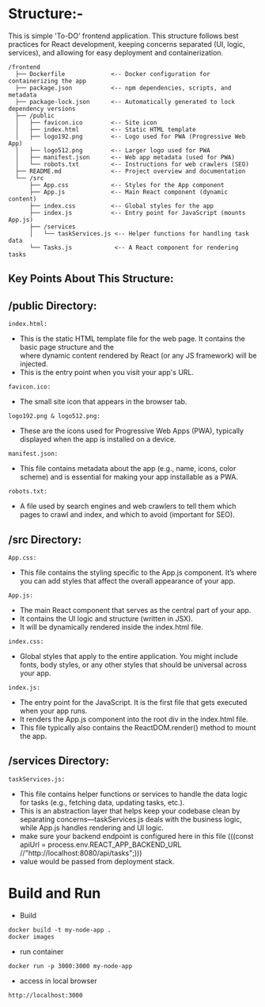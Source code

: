 # Structure:- 
This is simple 'To-DO' frontend application. This structure follows best practices for React development, keeping concerns separated (UI, logic, services), and allowing for easy deployment and containerization.
```
/frontend
  ├── Dockerfile             <-- Docker configuration for containerizing the app
  ├── package.json           <-- npm dependencies, scripts, and metadata
  ├── package-lock.json      <-- Automatically generated to lock dependency versions
  ├── /public
  │   ├── favicon.ico        <-- Site icon
  │   ├── index.html         <-- Static HTML template
  │   ├── logo192.png        <-- Logo used for PWA (Progressive Web App)
  │   ├── logo512.png        <-- Larger logo used for PWA
  │   ├── manifest.json      <-- Web app metadata (used for PWA)
  │   └── robots.txt         <-- Instructions for web crawlers (SEO)
  ├── README.md              <-- Project overview and documentation
  └── /src
      ├── App.css            <-- Styles for the App component
      ├── App.js             <-- Main React component (dynamic content)
      ├── index.css          <-- Global styles for the app
      ├── index.js           <-- Entry point for JavaScript (mounts App.js)
      ├── /services
      │   └── taskServices.js <-- Helper functions for handling task data
      └── Tasks.js            <-- A React component for rendering tasks
```


## Key Points About This Structure:
## /public Directory:
```index.html:```

- This is the static HTML template file for the web page. It contains the basic page structure and the <div id="root"></div> where dynamic content rendered by React (or any JS framework) will be injected.
- This is the entry point when you visit your app's URL.

```favicon.ico:```
- The small site icon that appears in the browser tab.

```logo192.png & logo512.png:```
- These are the icons used for Progressive Web Apps (PWA), typically displayed when the app is installed on a device.

```manifest.json:```
- This file contains metadata about the app (e.g., name, icons, color scheme) and is essential for making your app installable as a PWA.

```robots.txt:```
- A file used by search engines and web crawlers to tell them which pages to crawl and index, and which to avoid (important for SEO).

## /src Directory:
```App.css:```
- This file contains the styling specific to the App.js component. It’s where you can add styles that affect the overall appearance of your app.

```App.js:```
- The main React component that serves as the central part of your app.
- It contains the UI logic and structure (written in JSX).
- It will be dynamically rendered inside the index.html file.

```index.css:```
- Global styles that apply to the entire application. You might include fonts, body styles, or any other styles that should be universal across your app.

```index.js:```
- The entry point for the JavaScript. It is the first file that gets executed when your app runs.
- It renders the App.js component into the root div in the index.html file.
- This file typically also contains the ReactDOM.render() method to mount the app.

## /services Directory:
```taskServices.js:```
- This file contains helper functions or services to handle the data logic for tasks (e.g., fetching data, updating tasks, etc.).
- This is an abstraction layer that helps keep your codebase clean by separating concerns—taskServices.js deals with the business logic, while App.js handles rendering and UI logic.
- make sure your backend endpoint is configured here in this file (((const apiUrl = process.env.REACT_APP_BACKEND_URL //"http://localhost:8080/api/tasks";)))
- value would be passed from deployment stack.

# Build and Run

- Build
```
docker build -t my-node-app .
docker images
```

- run container

```
docker run -p 3000:3000 my-node-app
```

- access in local browser
```
http://localhost:3000
```
